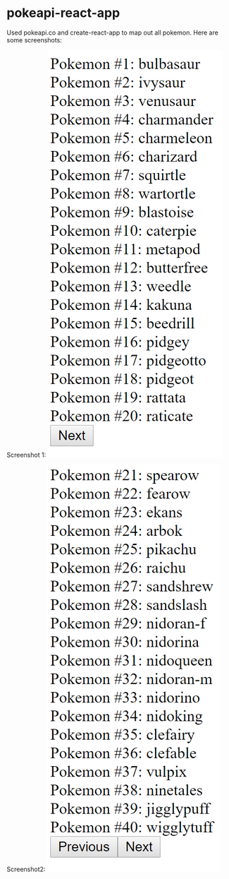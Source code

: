 # pokeapi-react-app

Used pokeapi.co and create-react-app to map out all pokemon. Here are some screenshots:

Screenshot 1:
![](screenshot1.PNG)

Screenshot2:
![](screenshot2.PNG)
